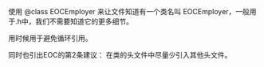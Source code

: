 使用 @class EOCEmployer 来让文件知道有一个类名叫 EOCEmployer，一般用于.h中，我们不需要知道它的更多细节。

用时候用于避免循环引用。

同时也引出EOC的第2条建议： 在类的头文件中尽量少引入其他头文件。
